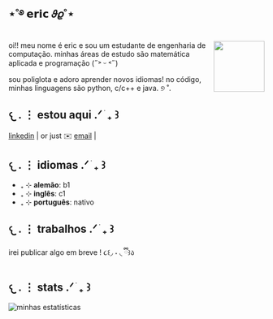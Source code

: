 ## ⋆˚࿔ 𝗲𝗿𝗶𝗰 𝜗𝜚˚⋆

<!--https://user-images.githubusercontent.com/5713670/87202985-820dcb80-c2b6-11ea-9f56-7ec461c497c3.gif-->
<img align='right' src='https://i.pinimg.com/originals/4d/3f/d5/4d3fd5c79837384de61fd2ca64da03a7.gif' width='100'>



oi!! meu nome é eric e sou um estudante de engenharia de computação. minhas áreas de estudo são matemática aplicada e programação (˶˃ ᵕ ˂˶)

sou poliglota e adoro aprender novos idiomas! no código, minhas linguagens são python, c/c++ e java. ୭ ˚. 
## 𐔌   .  ⋮ estou aqui  .ᐟ  ֹ   ₊ ꒱

[linkedin][-1] | or just ✉️ [email](ericlbarros2812@gmail.com) | 

## 𐔌   .  ⋮ idiomas  .ᐟ  ֹ   ₊ ꒱

- ₊ ⊹ **alemão**: b1
- ₊ ⊹ **inglês**: c1
- ₊ ⊹ **português**: nativo

## 𐔌   .  ⋮ trabalhos  .ᐟ  ֹ   ₊ ꒱ 

irei publicar algo em breve ! ૮꒰◞ ˕ ◟ ྀི꒱ა
 
## 𐔌   .  ⋮ stats  .ᐟ  ֹ   ₊ ꒱


![minhas estatísticas](https://github-readme-stats.vercel.app/api?username=nikoviko&show_icons=true)

<!--

-->
[-1]: https://www.linkedin.com/in/eric-nicolas-lima-barros-de-almeida-a46a61353/

